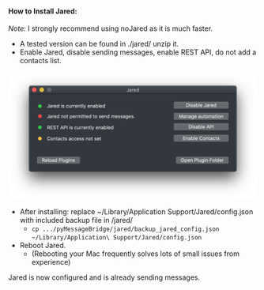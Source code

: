 #### How to Install Jared:
*Note:* I strongly recommend using noJared as it is much faster.

- A tested version can be found in ./jared/ unzip it.
- Enable Jared, disable sending messages, enable REST API, do not add a contacts list.

![Jared Main Settings](/jared/JARED_EXAMPLE.png)

- After installing: replace ~/Library/Application Support/Jared/config.json with included backup file in /jared/
    - `cp .../pyMessageBridge/jared/backup_jared_config.json ~/Library/Application\ Support/Jared/config.json`
- Reboot Jared.
    - (Rebooting your Mac frequently solves lots of small issues from experience)

Jared is now configured and is already sending messages.